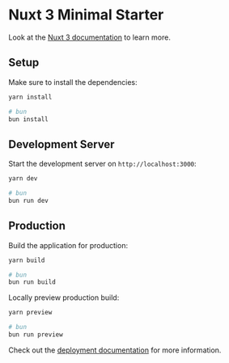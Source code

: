# Nuxt 3 Minimal Starter

Look at the [Nuxt 3 documentation](https://nuxt.com/docs/getting-started/introduction) to learn more.

## Setup

Make sure to install the dependencies:

```bash
yarn install

# bun
bun install
```

## Development Server

Start the development server on `http://localhost:3000`:

```bash
yarn dev

# bun
bun run dev
```

## Production

Build the application for production:

```bash
yarn build

# bun
bun run build
```

Locally preview production build:

```bash
yarn preview

# bun
bun run preview
```

Check out the [deployment documentation](https://nuxt.com/docs/getting-started/deployment) for more information.
